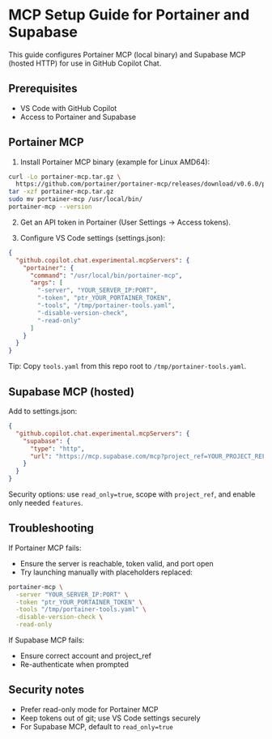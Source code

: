 # MCP Setup Guide for Portainer and Supabase

This guide configures Portainer MCP (local binary) and Supabase MCP (hosted HTTP) for use in GitHub Copilot Chat.

## Prerequisites
- VS Code with GitHub Copilot
- Access to Portainer and Supabase

## Portainer MCP

1) Install Portainer MCP binary (example for Linux AMD64):
```bash
curl -Lo portainer-mcp.tar.gz \
  https://github.com/portainer/portainer-mcp/releases/download/v0.6.0/portainer-mcp-v0.6.0-linux-amd64.tar.gz
tar -xzf portainer-mcp.tar.gz
sudo mv portainer-mcp /usr/local/bin/
portainer-mcp --version
```

2) Get an API token in Portainer (User Settings → Access tokens).

3) Configure VS Code settings (settings.json):
```json
{
  "github.copilot.chat.experimental.mcpServers": {
    "portainer": {
      "command": "/usr/local/bin/portainer-mcp",
      "args": [
        "-server", "YOUR_SERVER_IP:PORT",
        "-token", "ptr_YOUR_PORTAINER_TOKEN",
        "-tools", "/tmp/portainer-tools.yaml",
        "-disable-version-check",
        "-read-only"
      ]
    }
  }
}
```

Tip: Copy `tools.yaml` from this repo root to `/tmp/portainer-tools.yaml`.

## Supabase MCP (hosted)

Add to settings.json:
```json
{
  "github.copilot.chat.experimental.mcpServers": {
    "supabase": {
      "type": "http",
      "url": "https://mcp.supabase.com/mcp?project_ref=YOUR_PROJECT_REF&read_only=true&features=database,docs,debugging,development"
    }
  }
}
```

Security options: use `read_only=true`, scope with `project_ref`, and enable only needed `features`.

## Troubleshooting

If Portainer MCP fails:
- Ensure the server is reachable, token valid, and port open
- Try launching manually with placeholders replaced:
```bash
portainer-mcp \
  -server "YOUR_SERVER_IP:PORT" \
  -token "ptr_YOUR_PORTAINER_TOKEN" \
  -tools "/tmp/portainer-tools.yaml" \
  -disable-version-check \
  -read-only
```

If Supabase MCP fails:
- Ensure correct account and project_ref
- Re-authenticate when prompted

## Security notes
- Prefer read-only mode for Portainer MCP
- Keep tokens out of git; use VS Code settings securely
- For Supabase MCP, default to `read_only=true`
